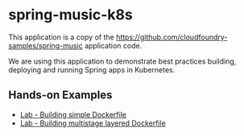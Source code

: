 # spring-music-k8s 

This application is a copy of the https://github.com/cloudfoundry-samples/spring-music application code.

We are using this application to demonstrate best practices building, deploying and running Spring apps in Kubernetes.

## Hands-on Examples
* [Lab - Building simple Dockerfile](lab-simple-dockerfile.md)
* [Lab - Building multistage layered Dockerfile](lab-with-multistage.md)

